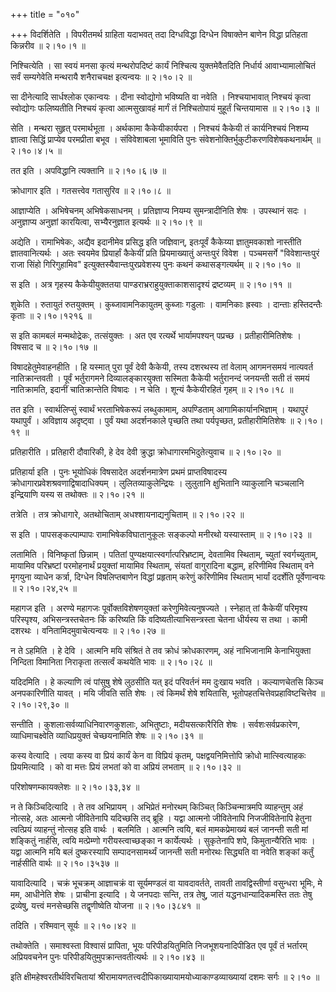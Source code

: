 +++
title = "०१०"

+++
विदर्शितेति । विपरीतमर्थ ग्राहिता यदाभवत् तदा दिग्धविद्धा दिग्धेन विषाक्तेन बाणेन विद्धा प्रतिहता किन्नरीव  ॥  २।१०।१  ॥   

  

निश्चित्येति । सा स्वयं मनसा कृत्यं मन्थरोपदिष्टं कार्यं निश्चित्य युक्तमेवैतदिति निर्धार्य आवाभ्यामालोचितं सर्वं सम्यगेवेति मन्थरायै शनैराचचक्ष इत्यन्वयः  ॥  २।१०।२  ॥   

  

सा दीनेत्यादि सार्धश्लोक एकान्वयः । दीना स्वोद्योगो भविष्यति वा नवेति । निश्चयाभावात् निश्चयं कृत्वा स्वोद्योगः फलिष्यतीति निश्चयं कृत्वा आत्मसुखावहं मार्गं तं निश्चितोपायं मुहूर्तं चिन्तयामास  ॥  २।१०।३  ॥   

  

सेति । मन्थरा सुहृत् परमार्थभूता । अर्थकामा कैकेयीकार्यपरा । निश्चयं कैकेयी तं कार्यनिश्चयं निशम्य ज्ञात्वा सिद्धिं प्राप्येव परमप्रीता बभूव । संविवेशाबला भूमाविति पुनः संवेशनोक्तिर्भुकुटीकरणविशेषकथनार्थम्  ॥  २।१०।४।५  ॥   

  

तत इति । अपविद्धानि त्यक्तानि  ॥  २।१०।६।७  ॥   

  

क्रोधागार इति । गतसत्त्वेव गतासुरिव  ॥  २।१०।८  ॥   

  

आज्ञाप्येति । अभिषेचनम् अभिषेकसाधनम् । प्रतिज्ञाप्य नियम्य सुमन्त्रादीनिति शेषः । उपस्थानं सदः । अनुज्ञाप्य अनुज्ञां कारयित्वा, सभ्यैरनुज्ञात इत्यर्थः  ॥  २।१०।९  ॥   

  

अद्येति । रामाभिषेकः, अद्यैव इदानीमेव प्रसिद्ध इति जज्ञिवान्, इतःपूर्वं कैकेय्या ज्ञातुमवकाशो नास्तीति ज्ञातवानित्यर्थः । अतः स्वयमेव प्रियार्हां कैकेयीं प्रति प्रियमाख्यातुं अन्तःपुरं विवेश । पञ्चमसर्गे "विवेशान्तःपुरं राजा सिंहो गिरिगुहामिव" इत्युक्तस्यैवान्तःपुरप्रवेशस्य पुनः कथनं कथासङ्गत्यर्थम्  ॥  २।१०।१०  ॥   

  

स इति । अत्र गृहस्य कैकेयीयुक्ततया पाण्डराभ्रराहुयुक्ताकाशसादृश्यं द्रष्टव्यम्  ॥  २।१०।११  ॥   

  

शुकेति । रुतायुतं रुतयुक्तम् । कुब्जावामनिकायुतम् कुब्जाः गडुलाः । वामनिकाः ह्रस्वाः । दान्ताः हस्तिदन्तैः कृताः  ॥  २।१०।१२१६  ॥   

  

स इति कामबलं मन्मथोद्रेकः, तत्संयुक्तः । अत एव रत्यर्थे भार्यामपश्यन् पप्रच्छ । प्रतीहारीमितिशेषः । विषसाद च  ॥  २।१०।१७  ॥   

  

विषादहेतुमेवाहनहीति । हि यस्मात् पुरा पूर्वं देवी कैकेयी, तस्य दशरथस्य तां वेलाम् आगमनसमयं नात्यवर्त नातिक्रान्तवती । पूर्वं भर्तुरागमने दिव्यालङ्कारयुक्ता सस्मिता कैकेयी भर्तुरानन्दं जनयन्ती सती तं समयं नातिक्रामति, इदानीं चातिक्रान्तेति विषादः । न चेति । शून्यं कैकेयीरहितं गृहम्  ॥  २।१०।१८  ॥   

  

तत इति । स्वार्थलिप्सुं स्वार्थं भरताभिषेकरूपं लब्धुकामाम्, अपण्डिताम् आगामिकार्यानभिज्ञाम् । यथापुरं यथापुर्वं । अविज्ञाय अदृष्ट्वा । पुर्वं यथा अदर्शनकाले पृच्छति तथा पर्यपृच्छत, प्रतीहारीमितिशेषः  ॥  २।१०।१९  ॥   

  

प्रतिहारीति । प्रतिहारी दौवारिकी, हे देव देवी क्रुद्धा क्रोधागारमभिदुतेत्युवाच  ॥  २।१०।२०  ॥   

  

प्रतिहार्या इति । पुनः भूयोधिकं विषसादेत अदर्शनमात्रेण प्रथमं प्राप्तविषादस्य क्रोधागारप्रवेशश्रवणाद्विषादाधिक्यम् । लुलितव्याकुलेन्द्रियः । लुलुतानि क्षुभितानि व्याकुलानि चञ्चलानि इन्द्रियाणि यस्य स तथोक्तः  ॥  २।१०।२१  ॥   

  

तत्रेति । तत्र क्रोधागारे, अतथोचिताम् अधश्शायनाद्यनुचिताम्  ॥  २।१०।२२  ॥   

  

स इति । पापसङ्कल्पाम्पापः रामाभिषेकविघातानुकूलः सङ्कल्पो मनीरथो यस्यास्ताम्  ॥  २।१०।२३  ॥   

  

लतामिति । विनिष्कृतां छिन्नाम् । पतितां पुण्यक्षयात्स्वर्गात्परिभ्रष्टाम्, देवतामिव स्थिताम्, च्युतां स्वर्गच्युताम्, मायामिव परिभ्रष्टां परमोहनार्थं प्रयुक्तां मायामिव स्थिताम्, संयतां वागुरादिना बद्धाम्, हरिणीमिव स्थिताम् वने मृगयुना व्याधेन कर्त्रा, दिग्धेन विषलिप्तबाणेन विद्धां प्रहृताम् करेणुं करिणीमिव स्थिताम् भार्यां ददर्शेति पूर्वेणान्वयः  ॥  २।१०।२४,२५  ॥   

  

महागज इति । अरण्ये महागजः पूर्वोक्तविशेषणयुक्तां करेणुमिवेत्यनुषज्यते । स्नेहात् तां कैकेयीं परिमृश्य परिस्पृश्य, अभिसन्त्रस्तचेतनः किं करिष्यति किं वदिष्यतीत्याभिसन्त्रस्ता चेतना धीर्यस्य स तथा । कामी दशरथः । वनितामिदमुवाचेत्यन्वयः  ॥  २।१०।२७  ॥   

  

न ते ऽहमिति । हे देवि । आत्मनि मयि संश्रितं ते तव क्रोधं क्रोधकारणम्, अहं नाभिजानामि केनाभियुक्ता निन्दिता विमानिता निराकृता तत्सर्त्वं कथयेति भावः  ॥  २।१०।२८  ॥   

  

यदिदमिति । हे कल्याणि त्वं पांसुषु शेषे लुठसीति यत् इदं परिवर्तनं मम दुःखाय भवति । कल्याणचेतसि किञ्च अनपकारिणीति यावत् । मयि जीवति सति शेषः । त्वं किमर्थं शेषे शयितासि, भूतोपहतचित्तेवप्रहाविष्टचित्तेव  ॥  २।१०।२९,३०  ॥   

  

सन्तीति । कुशलाःसर्वव्याधिनिवारणकुशलाः, अभितुष्टाः, मदीयसत्कारैरिति शेषः । सर्वशःसर्वप्रकारेण, व्याधिमाचक्ष्वेति व्याधिप्रयुक्तं चेच्छयनामिति शेषः  ॥  २।१०।३१  ॥   

  

कस्य वेत्यादि । त्वया कस्य वा प्रियं कार्यं केन वा विप्रियं कृतम्, पक्षद्वयनिमित्तोपि क्रोधो मात्स्वित्याहकः प्रियमित्यादि । को वा मत्तः प्रियं लभतां को वा अप्रियं लभताम्  ॥  २।१०।३२  ॥   

  

परिशोषणम्कायक्लेशः  ॥  २।१०।३३,३४  ॥   

  

न ते किञ्चिदित्यादि । ते तव अभिप्रायम् । अभिप्रेतं मनोरथम् किञ्चित् किञ्चिन्मात्रमपि व्याहन्तुम् अहं नोत्सहे, अतः आत्मनो जीवितेनापि यदिच्छसि तद् ब्रूहि । यद्वा आत्मनो जीवितेनापि निजजीवितेनापि हेतुना त्वत्प्रियं व्याहन्तुं नोत्सह इति वार्थः । बलमिति । आत्मनि त्वयि, बलं मामकप्रेमाख्यं बलं जानन्ती सती मां शङ्कितुं नार्हसि, त्वयि मत्प्रेम्णो गरीयस्त्वाच्छङ्का न कार्येत्यर्थः । सुकृतेनापि शपे, किमुतान्यैरिति भावः । यद्वा आत्मनि मयि बलं दुष्करस्यापि सम्पादनसामर्थ्यं जानन्ती सती मनोरथः सिद्ध्यति वा नवेति शङ्कां कर्तुं नार्हसीति वार्थः  ॥  २।१०।३५३७  ॥   

  

यावादित्यादि । चक्रं भूचक्रम् आज्ञाचक्रं वा सूर्यमण्डलं वा यावदावर्तते, तावती तावद्विस्तीर्णा वसुन्धरा भूमिः, मे मम, आधीनेति शेषः । प्राचीना इत्यादि । ये जनपदाः सन्ति, तत्र तेषु, जातं यद्धनधान्यादिकमस्ति ततः तेषु द्रव्येषु, यत्त्वं मनसेच्छसि तद्वृणीष्वेति योजना  ॥  २।१०।३८४१  ॥   

  

तदिति । रश्मिवान् सूर्यः  ॥  २।१०।४२  ॥   

  

तथोक्तेति । समाश्वस्ता विश्वासं प्रापिता, भूयः परिपीडयितुमिति निजभूशयनादिपीडित एव पूर्वं तं भर्तारम् अप्रियवचनेन पुनः परिपीडयितुमुपक्रान्तवतीत्यर्थः  ॥  २।१०।४३  ॥   

  

इति क्षीमहेश्वरतीर्थविरचितायां श्रीरामायणतत्त्वदीपिकाख्यायामयोध्याकाण्डव्याख्यायां दशमः सर्गः  ॥  २।१०  ॥   

  

  

